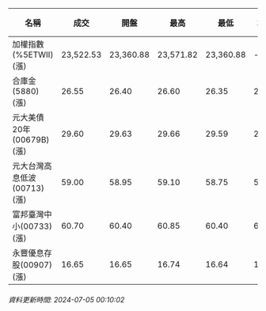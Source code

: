 | 名稱 | 成交 | 開盤 | 最高 | 最低 | 均價 | 成交金額(億) | 昨收 | 漲跌幅 | 漲跌 | 總量 | 昨量 | 振幅 |
| -------- | -------- | -------- | -------- |-------- | -------- | -------- |-------- |-------- |-------- | -------- | -------- |-------- |
|加權指數(%5ETWII) (漲)|23,522.53|23,360.88|23,571.82|23,360.88|-|5,350.77|23,172.43|1.51%|350.10|11,446,499|0|0.91%|
|合庫金(5880) (漲)|26.55|26.40|26.60|26.35|26.48|3.31|26.40|0.57%|0.15|12,494|20,076|0.95%|
|元大美債20年(00679B) (漲)|29.60|29.63|29.66|29.59|29.62|11.84|29.41|0.65%|0.19|39,966|57,636|0.24%|
|元大台灣高息低波(00713) (漲)|59.00|58.95|59.10|58.75|58.94|8.35|58.80|0.34%|0.20|14,168|11,925|0.60%|
|富邦臺灣中小(00733) (漲)|60.70|60.40|60.85|60.40|60.70|1.44|60.20|0.83%|0.50|2,380|1,806|0.75%|
|永豐優息存股(00907) (漲)|16.65|16.65|16.74|16.64|16.67|0.624|16.62|0.18%|0.03|3,743|2,922|0.60%|
###### 資料更新時間: 2024-07-05 00:10:02